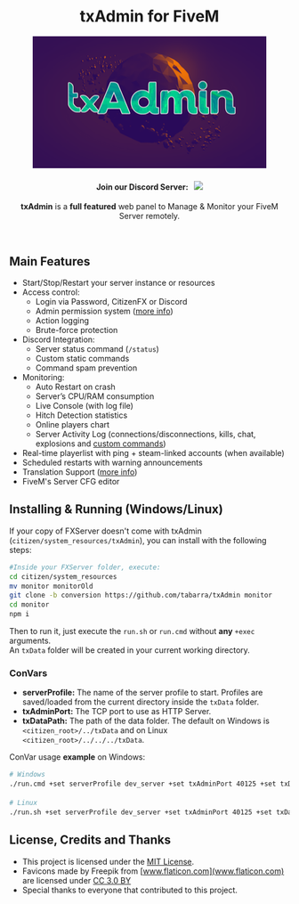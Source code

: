 <p align="center">
	<h1 align="center">
		txAdmin for FiveM
	</h1>
	<p align="center">
		<img width="420" height="237" src="docs/banner.png">
	</p>
	<h4 align="center">
		Join our Discord Server: &nbsp; <a href="https://discord.gg/f3TsfvD"><img src="https://discordapp.com/api/guilds/577993482761928734/widget.png?style=shield"></img></a>
	</h4>
	<p align="center">
		<b>txAdmin</b> is a <b>full featured</b> web panel to Manage & Monitor your FiveM Server remotely.
	</p>
</p>

<br/>


## Main Features
- Start/Stop/Restart your server instance or resources
- Access control:
	- Login via Password, CitizenFX or Discord
	- Admin permission system ([more info](docs/permissions.md))
	- Action logging
	- Brute-force protection
- Discord Integration:
	- Server status command (`/status`)
	- Custom static commands
	- Command spam prevention
- Monitoring:
	- Auto Restart on crash
	- Server’s CPU/RAM consumption
	- Live Console (with log file)
	- Hitch Detection statistics
	- Online players chart
	- Server Activity Log (connections/disconnections, kills, chat, explosions and [custom commands](docs/extra_logging.md))
- Real-time playerlist with ping + steam-linked accounts (when available)
- Scheduled restarts with warning announcements
- Translation Support ([more info](docs/translation.md))
- FiveM's Server CFG editor


## Installing & Running (Windows/Linux)

If your copy of FXServer doesn't come with txAdmin (`citizen/system_resources/txAdmin`), you can install with the following steps:

```bash
#Inside your FXServer folder, execute:
cd citizen/system_resources
mv monitor monitorOld
git clone -b conversion https://github.com/tabarra/txAdmin monitor
cd monitor
npm i
```

Then to run it, just execute the `run.sh` or `run.cmd` without **any** `+exec` arguments.  
An `txData` folder will be created in your current working directory.  

### ConVars
- **serverProfile:** The name of the server profile to start. Profiles are saved/loaded from the current directory inside the `txData` folder.
- **txAdminPort:** The TCP port to use as HTTP Server.
- **txDataPath:** The path of the data folder. The default on Windows is `<citizen_root>/../txData` and on Linux `<citizen_root>/../../../txData`.

ConVar usage **example** on Windows:  
```bash
# Windows
./run.cmd +set serverProfile dev_server +set txAdminPort 40125 +set txDataPath "%userprofile%/Desktop/txData"

# Linux
./run.sh +set serverProfile dev_server +set txAdminPort 40125 +set txDataPath "~/fxserver/txData"
```

## License, Credits and Thanks
- This project is licensed under the [MIT License](https://github.com/tabarra/txAdmin/blob/master/LICENSE).
- Favicons made by Freepik from [www.flaticon.com](www.flaticon.com) are licensed under [CC 3.0 BY](http://creativecommons.org/licenses/by/3.0/)
- Special thanks to everyone that contributed to this project.
